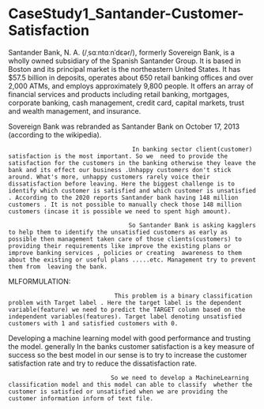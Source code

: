# CaseStudy1_Santander-Customer-Satisfaction

Santander Bank, N. A. (/ˌsɑːntɑːnˈdɛər/), formerly Sovereign Bank, is a wholly owned subsidiary of the Spanish Santander Group. It is based in Boston and its principal market is the northeastern United States. It has $57.5 billion in deposits, operates about 650 retail banking offices and over 2,000 ATMs, and employs approximately 9,800 people. It offers an array of financial services and products including retail banking, mortgages, corporate banking, cash management, credit card, capital markets, trust and wealth management, and insurance. 

Sovereign Bank was rebranded as Santander Bank on October 17, 2013 (according to the wikipedia).

                                       In banking sector client(customer) satisfaction is the most important. So we  need to provide the satisfaction for the customers in the banking otherwise they leave the bank and its effect our business .Unhappy customers don't stick around. What's more, unhappy customers rarely voice their dissatisfaction before leaving. Here the biggest challenge is to identify which customer is satisfied and which customer is unsatisfied . According to the 2020 reports Santander bank having 148 million customers . It is not possible to manually check those 148 million customers (incase it is possible we need to spent high amount).
                                      
                                      So Santander Bank is asking kagglers to help them to identify the unsatisfied customers as early as possible then management taken care of those clients(customers) to providing their requirements like improve the existing plans or improve banking services , policies or creating  awareness to them about the existing or useful plans .....etc. Management try to prevent them from  leaving the bank.

MLFORMULATION:
                                   
                                  This problem is a binary classification problem with Target label . Here the target label is the dependent variable(feature) we need to predict the TARGET column based on the independent variables(features). Target label denoting unsatisfied customers with 1 and satisfied customers with 0.

Developing a machine learning model with good performance and trusting the model. generally In the banks customer satisfaction is a key measure of success so the best model in our sense is to try to increase the customer satisfaction rate and try to reduce the dissatisfaction rate.

                                 So we need to develop a MachineLearning classification model and this model can able to classify  whether the customer is satisfied or unsatisfied when we are providing the customer information inform of text file.

